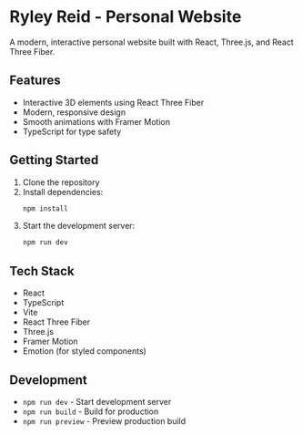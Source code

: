 # Ryley Reid - Personal Website

A modern, interactive personal website built with React, Three.js, and React Three Fiber.

## Features

- Interactive 3D elements using React Three Fiber
- Modern, responsive design
- Smooth animations with Framer Motion
- TypeScript for type safety

## Getting Started

1. Clone the repository
2. Install dependencies:
   ```bash
   npm install
   ```
3. Start the development server:
   ```bash
   npm run dev
   ```

## Tech Stack

- React
- TypeScript
- Vite
- React Three Fiber
- Three.js
- Framer Motion
- Emotion (for styled components)

## Development

- `npm run dev` - Start development server
- `npm run build` - Build for production
- `npm run preview` - Preview production build
